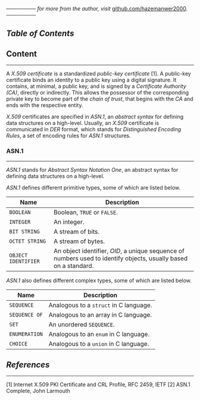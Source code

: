 ──────── *for more from the author, visit* [github.com/hazemanwer2000](https://github.com/hazemanwer2000). ────────
## *Table of Contents*
## Content
---
A *X.509 certificate* is a standardized *public-key certificate* [1]. A public-key certificate binds an identity to a public key using a digital signature. It contains, at minimal, a public key, and is signed by a *Certificate Authority (CA)*, directly or indirectly. This allows the possessor of the corresponding private key to become part of the *chain of trust*, that begins with the *CA* and ends with the respective entity.

*X.509* certificates are specified in *ASN.1*, an *abstract syntax* for defining data structures on a high-level. Usually, an *X.509* certificate is communicated in *DER* format, which stands for *Distinguished Encoding Rules*, a set of encoding rules for *ASN.1* structures.
### ASN.1
---
*ASN.1* stands for *Abstract Syntax Notation One*, an abstract syntax for defining data structures on a high-level.

*ASN.1* defines different primitive types, some of which are listed below.

| Name                | Description                                                                                                      |
| ------------------- | ---------------------------------------------------------------------------------------------------------------- |
| `BOOLEAN`           | Boolean, `TRUE` or `FALSE`.                                                                                      |
| `INTEGER`           | An integer.                                                                                                      |
| `BIT STRING`        | A stream of bits.                                                                                                |
| `OCTET STRING`      | A stream of bytes.                                                                                               |
| `OBJECT IDENTIFIER` | An object identifier, *OID*, a unique sequence of numbers used to identify objects, usually based on a standard. |
*ASN.1* also defines different complex types, some of which are listed below.

| Name          | Description                            |
| ------------- | -------------------------------------- |
| `SEQUENCE`    | Analogous to a `struct` in C language. |
| `SEQUENCE OF` | Analogous to an array in C language.   |
| `SET`         | An unordered `SEQUENCE`.               |
| `ENUMERATION` | Analogous to an `enum` in C language.  |
| `CHOICE`      | Analogous to a `union` in C language.  |
## *References*
---
[1] Internet X.509 PKI Certificate and CRL Profile, RFC 2459, IETF
[2] ASN.1 Complete, John Larmouth